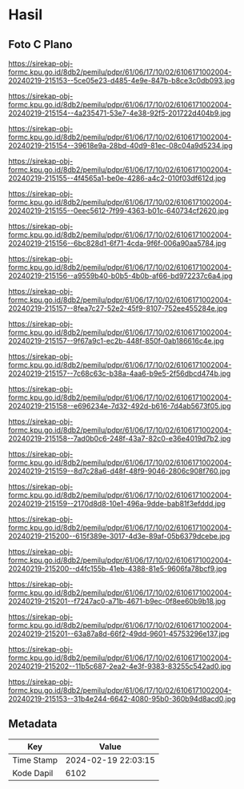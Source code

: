 # Hasil

## Foto C Plano

https://sirekap-obj-formc.kpu.go.id/8db2/pemilu/pdpr/61/06/17/10/02/6106171002004-20240219-215153--5ce05e23-d485-4e9e-847b-b8ce3c0db093.jpg

https://sirekap-obj-formc.kpu.go.id/8db2/pemilu/pdpr/61/06/17/10/02/6106171002004-20240219-215154--4a235471-53e7-4e38-92f5-201722d404b9.jpg

https://sirekap-obj-formc.kpu.go.id/8db2/pemilu/pdpr/61/06/17/10/02/6106171002004-20240219-215154--39618e9a-28bd-40d9-81ec-08c04a9d5234.jpg

https://sirekap-obj-formc.kpu.go.id/8db2/pemilu/pdpr/61/06/17/10/02/6106171002004-20240219-215155--4f4565a1-be0e-4286-a4c2-010f03df612d.jpg

https://sirekap-obj-formc.kpu.go.id/8db2/pemilu/pdpr/61/06/17/10/02/6106171002004-20240219-215155--0eec5612-7f99-4363-b01c-640734cf2620.jpg

https://sirekap-obj-formc.kpu.go.id/8db2/pemilu/pdpr/61/06/17/10/02/6106171002004-20240219-215156--6bc828d1-6f71-4cda-9f6f-006a90aa5784.jpg

https://sirekap-obj-formc.kpu.go.id/8db2/pemilu/pdpr/61/06/17/10/02/6106171002004-20240219-215156--a9559b40-b0b5-4b0b-af66-bd972237c6a4.jpg

https://sirekap-obj-formc.kpu.go.id/8db2/pemilu/pdpr/61/06/17/10/02/6106171002004-20240219-215157--8fea7c27-52e2-45f9-8107-752ee455284e.jpg

https://sirekap-obj-formc.kpu.go.id/8db2/pemilu/pdpr/61/06/17/10/02/6106171002004-20240219-215157--9f67a9c1-ec2b-448f-850f-0ab186616c4e.jpg

https://sirekap-obj-formc.kpu.go.id/8db2/pemilu/pdpr/61/06/17/10/02/6106171002004-20240219-215157--7c68c63c-b38a-4aa6-b9e5-2f56dbcd474b.jpg

https://sirekap-obj-formc.kpu.go.id/8db2/pemilu/pdpr/61/06/17/10/02/6106171002004-20240219-215158--e696234e-7d32-492d-b616-7d4ab5673f05.jpg

https://sirekap-obj-formc.kpu.go.id/8db2/pemilu/pdpr/61/06/17/10/02/6106171002004-20240219-215158--7ad0b0c6-248f-43a7-82c0-e36e4019d7b2.jpg

https://sirekap-obj-formc.kpu.go.id/8db2/pemilu/pdpr/61/06/17/10/02/6106171002004-20240219-215159--8d7c28a6-d48f-48f9-9046-2806c908f760.jpg

https://sirekap-obj-formc.kpu.go.id/8db2/pemilu/pdpr/61/06/17/10/02/6106171002004-20240219-215159--2170d8d8-10e1-496a-9dde-bab81f3efddd.jpg

https://sirekap-obj-formc.kpu.go.id/8db2/pemilu/pdpr/61/06/17/10/02/6106171002004-20240219-215200--615f389e-3017-4d3e-89af-05b6379dcebe.jpg

https://sirekap-obj-formc.kpu.go.id/8db2/pemilu/pdpr/61/06/17/10/02/6106171002004-20240219-215200--d4fc155b-41eb-4388-81e5-9606fa78bcf9.jpg

https://sirekap-obj-formc.kpu.go.id/8db2/pemilu/pdpr/61/06/17/10/02/6106171002004-20240219-215201--f7247ac0-a71b-4671-b9ec-0f8ee60b9b18.jpg

https://sirekap-obj-formc.kpu.go.id/8db2/pemilu/pdpr/61/06/17/10/02/6106171002004-20240219-215201--63a87a8d-66f2-49dd-9601-45753296e137.jpg

https://sirekap-obj-formc.kpu.go.id/8db2/pemilu/pdpr/61/06/17/10/02/6106171002004-20240219-215202--11b5c687-2ea2-4e3f-9383-83255c542ad0.jpg

https://sirekap-obj-formc.kpu.go.id/8db2/pemilu/pdpr/61/06/17/10/02/6106171002004-20240219-215153--31b4e244-6642-4080-95b0-360b94d8acd0.jpg


## Metadata

| Key        | Value               |
| ---------- | ------------------- |
| Time Stamp | 2024-02-19 22:03:15 |
| Kode Dapil | 6102                |



